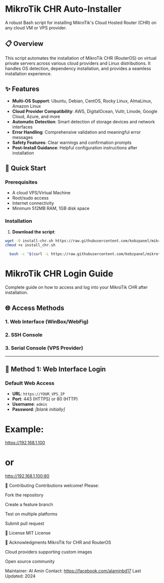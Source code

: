 # MikroTik CHR Auto-Installer

A robust Bash script for installing MikroTik's Cloud Hosted Router (CHR) on any cloud VM or VPS provider.

## 📋 Overview

This script automates the installation of MikroTik CHR (RouterOS) on virtual private servers across various cloud providers and Linux distributions. It handles OS detection, dependency installation, and provides a seamless installation experience.

## ✨ Features

- **Multi-OS Support**: Ubuntu, Debian, CentOS, Rocky Linux, AlmaLinux, Amazon Linux
- **Cloud Provider Compatibility**: AWS, DigitalOcean, Vultr, Linode, Google Cloud, Azure, and more
- **Automatic Detection**: Smart detection of storage devices and network interfaces
- **Error Handling**: Comprehensive validation and meaningful error messages
- **Safety Features**: Clear warnings and confirmation prompts
- **Post-Install Guidance**: Helpful configuration instructions after installation

## 🚀 Quick Start

### Prerequisites

- A cloud VPS/Virtual Machine
- Root/sudo access
- Internet connectivity
- Minimum 512MB RAM, 1GB disk space

### Installation

1. **Download the script**:
```bash
wget -O install-chr.sh https://raw.githubusercontent.com/kobzpanel/mikrotik/refs/heads/main/install_chr.sh
chmod +x install_chr.sh
```

```bash
  bash -c "$(curl -L https://raw.githubusercontent.com/kobzpanel/mikrotik/refs/heads/main/install_chr.sh)"
```


# MikroTik CHR Login Guide

Complete guide on how to access and log into your MikroTik CHR after installation.

## 🌐 Access Methods

### 1. Web Interface (WinBox/WebFig)
### 2. SSH Console
### 3. Serial Console (VPS Provider)

---

## 🔗 Method 1: Web Interface Login

### Default Web Access
- **URL**: `https://YOUR_VPS_IP`
- **Port**: 443 (HTTPS) or 80 (HTTP)
- **Username**: `admin`
- **Password**: *[blank initially]*


# Example:
https://192.168.1.100
# or
http://192.168.1.100:80




🤝 Contributing
Contributions welcome! Please:

Fork the repository

Create a feature branch

Test on multiple platforms

Submit pull request

📄 License
MIT License

🙏 Acknowledgments
MikroTik for CHR and RouterOS

Cloud providers supporting custom images

Open source community

Maintainer: Al Amin
Contact: https://facebook.com/alaminbd17
Last Updated: 2024


